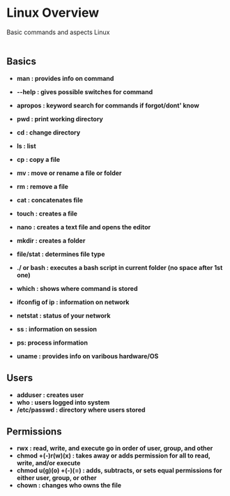 <h1>Linux Overview</h1>
Basic commands and aspects Linux 

<br />
<br />

<h2>Basics</h2>

- <b>man : provides info on command
- <b>--help : gives possible switches for command
- <b>apropos : keyword search for commands if forgot/dont' know
- <b>pwd : print working directory<b>
- <b>cd : change directory<b>
- <b>ls : list<b>
- <b>cp : copy a file<b>
- <b>mv : move or rename a file or folder<b>
- <b>rm : remove a file<b>
- <b>cat : concatenates file
- <b>touch : creates a file<b>
- <b>nano : creates a text file and opens the editor<b>
- <b>mkdir : creates a folder<b>
- <b>file/stat : determines file type<b>
- <b>./ or bash : executes a bash script in current folder (no space after 1st one)<b>
- <b>which : shows where command is stored
- <b>ifconfig of ip : information on network
- <b>netstat : status of your network
- <b>ss : information on session
- <b>ps: process information

- <b>uname : provides info on varibous hardware/OS

<h2>Users</h2>

- <b>adduser : creates user<b>
- <b>who : users logged into system
- /etc/passwd : directory where users stored

<h2>Permissions</h2>

- <b>rwx : read, write, and execute go in order of user, group, and other<b>
- <b>chmod +(-)r(w)(x) : takes away or adds permission for all to read, write, and/or execute<b>
- <b>chmod u(g)(o) +(-)(=) : adds, subtracts, or sets equal permissions for either user, group, or other<b>
- <b>chown : changes who owns the file


